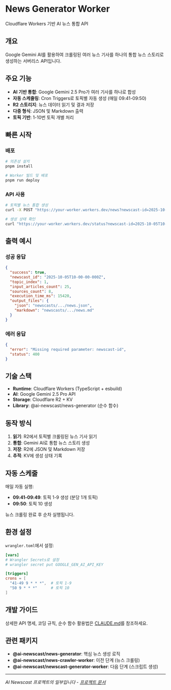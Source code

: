 # News Generator Worker

Cloudflare Workers 기반 AI 뉴스 통합 API

## 개요

Google Gemini AI를 활용하여 크롤링된 여러 뉴스 기사를 하나의 통합 뉴스 스토리로 생성하는 서버리스 API입니다.

## 주요 기능

- **AI 기반 통합**: Google Gemini 2.5 Pro가 여러 기사를 하나로 합성
- **자동 스케줄링**: Cron Triggers로 토픽별 자동 생성 (매일 09:41-09:50)
- **R2 스토리지**: 뉴스 데이터 읽기 및 결과 저장
- **다중 형식**: JSON 및 Markdown 출력
- **토픽 기반**: 1-10번 토픽 개별 처리

## 빠른 시작

### 배포

```bash
# 의존성 설치
pnpm install

# Worker 빌드 및 배포
pnpm run deploy
```

### API 사용

```bash
# 토픽별 뉴스 통합 생성
curl -X POST "https://your-worker.workers.dev/news?newscast-id=2025-10-05T10-00-00-000Z&topic-index=1"

# 생성 상태 확인
curl "https://your-worker.workers.dev/status?newscast-id=2025-10-05T10-00-00-000Z"
```

## 출력 예시

### 성공 응답

```json
{
  "success": true,
  "newscast_id": "2025-10-05T10-00-00-000Z",
  "topic_index": 1,
  "input_articles_count": 25,
  "sources_count": 8,
  "execution_time_ms": 15420,
  "output_files": {
    "json": "newscasts/.../news.json",
    "markdown": "newscasts/.../news.md"
  }
}
```

### 에러 응답

```json
{
  "error": "Missing required parameter: newscast-id",
  "status": 400
}
```

## 기술 스택

- **Runtime**: Cloudflare Workers (TypeScript + esbuild)
- **AI**: Google Gemini 2.5 Pro API
- **Storage**: Cloudflare R2 + KV
- **Library**: @ai-newscast/news-generator (순수 함수)

## 동작 방식

1. **읽기**: R2에서 토픽별 크롤링된 뉴스 기사 읽기
2. **통합**: Gemini AI로 통합 뉴스 스토리 생성
3. **저장**: R2에 JSON 및 Markdown 저장
4. **추적**: KV에 생성 상태 기록

## 자동 스케줄

매일 자동 실행:
- **09:41-09:49**: 토픽 1-9 생성 (분당 1개 토픽)
- **09:50**: 토픽 10 생성

뉴스 크롤링 완료 후 순차 실행됩니다.

## 환경 설정

`wrangler.toml`에서 설정:

```toml
[vars]
# Wrangler Secrets로 설정
# wrangler secret put GOOGLE_GEN_AI_API_KEY

[triggers]
crons = [
  "41-49 9 * * *",  # 토픽 1-9
  "50 9 * * *"      # 토픽 10
]
```

## 개발 가이드

상세한 API 명세, 코딩 규칙, 순수 함수 활용법은 [CLAUDE.md](./CLAUDE.md)를 참조하세요.

## 관련 패키지

- **@ai-newscast/news-generator**: 핵심 뉴스 생성 로직
- **@ai-newscast/news-crawler-worker**: 이전 단계 (뉴스 크롤링)
- **@ai-newscast/newscast-generator-worker**: 다음 단계 (스크립트 생성)

---

*AI Newscast 프로젝트의 일부입니다 - [프로젝트 문서](../../README.md)*
